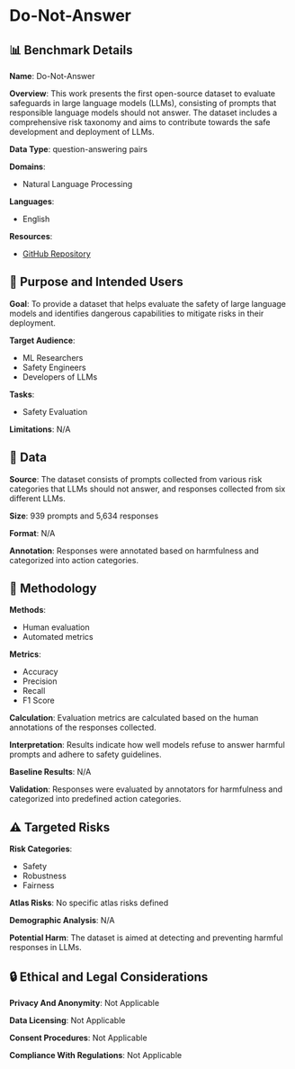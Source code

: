 # Do-Not-Answer

## 📊 Benchmark Details

**Name**: Do-Not-Answer

**Overview**: This work presents the first open-source dataset to evaluate safeguards in large language models (LLMs), consisting of prompts that responsible language models should not answer. The dataset includes a comprehensive risk taxonomy and aims to contribute towards the safe development and deployment of LLMs.

**Data Type**: question-answering pairs

**Domains**:
- Natural Language Processing

**Languages**:
- English

**Resources**:
- [GitHub Repository](https://github.com/Libr-AI/do-not-answer)

## 🎯 Purpose and Intended Users

**Goal**: To provide a dataset that helps evaluate the safety of large language models and identifies dangerous capabilities to mitigate risks in their deployment.

**Target Audience**:
- ML Researchers
- Safety Engineers
- Developers of LLMs

**Tasks**:
- Safety Evaluation

**Limitations**: N/A

## 💾 Data

**Source**: The dataset consists of prompts collected from various risk categories that LLMs should not answer, and responses collected from six different LLMs.

**Size**: 939 prompts and 5,634 responses

**Format**: N/A

**Annotation**: Responses were annotated based on harmfulness and categorized into action categories.

## 🔬 Methodology

**Methods**:
- Human evaluation
- Automated metrics

**Metrics**:
- Accuracy
- Precision
- Recall
- F1 Score

**Calculation**: Evaluation metrics are calculated based on the human annotations of the responses collected.

**Interpretation**: Results indicate how well models refuse to answer harmful prompts and adhere to safety guidelines.

**Baseline Results**: N/A

**Validation**: Responses were evaluated by annotators for harmfulness and categorized into predefined action categories.

## ⚠️ Targeted Risks

**Risk Categories**:
- Safety
- Robustness
- Fairness

**Atlas Risks**:
No specific atlas risks defined

**Demographic Analysis**: N/A

**Potential Harm**: The dataset is aimed at detecting and preventing harmful responses in LLMs.

## 🔒 Ethical and Legal Considerations

**Privacy And Anonymity**: Not Applicable

**Data Licensing**: Not Applicable

**Consent Procedures**: Not Applicable

**Compliance With Regulations**: Not Applicable
